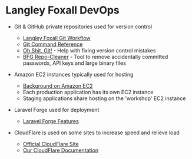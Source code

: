 # Langley Foxall DevOps

* Git & GitHub private repositories used for version control
  * [Langley Foxall Git Workflow](git/workflow.md)
  * [Git Command Reference](https://git-scm.com/docs)
  * [Oh Shit, Git!](https://ohshitgit.com/) - Help with fixing version control mistakes
  * [BFG Repo-Cleaner](https://rtyley.github.io/bfg-repo-cleaner/) - Tool to remove accidentally committed passwords, API keys and large binary files

* Amazon EC2 instances typically used for hosting
  * [Background on Amazon EC2](https://aws.amazon.com/ec2/)
  * Each production application has its own EC2 instance
  * Staging applications share hosting on the 'workshop' EC2 instance

* Laravel Forge used for deployment
  * [Laravel Forge Features](https://forge.laravel.com/features)

* CloudFlare is used on some sites to increase speed and relieve load
  * [Official CloudFlare Site](https://www.cloudflare.com/)
  * [Our CloudFlare Documentation](cloudflare/index.md)
